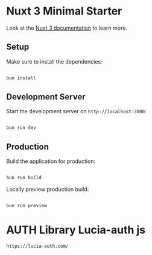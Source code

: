 # Nuxt 3 Minimal Starter

Look at the [Nuxt 3 documentation](https://nuxt.com/docs/getting-started/introduction) to learn more.

## Setup

Make sure to install the dependencies:

```bash

bun install

```

## Development Server

Start the development server on `http://localhost:3000`:

```bash

bun run dev

```

## Production

Build the application for production:

```bash

bun run build

```

Locally preview production build:

```bash

bun run preview

```

# AUTH Library Lucia-auth js 
`https://lucia-auth.com/`

